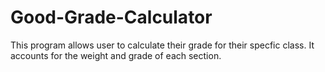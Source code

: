 # Good-Grade-Calculator
This program allows user to calculate their grade for their specfic class. It accounts for the weight and grade of each section.
